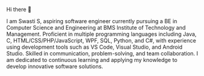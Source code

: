  Hi there 👋

I am Swasti S, aspiring software engineer currently pursuing a BE in Computer Science and Engineering at BMS Institute of Technology and Management. Proficient in multiple programming languages including Java, C, HTML/CSS/PHP/JavaScript, WPF, SQL, Python, and C#, with experience using development tools such as VS Code, Visual Studio, and Android Studio. Skilled in communication, problem-solving, and team collaboration.  I am dedicated to continuous learning and applying my knowledge to develop innovative software solutions.
